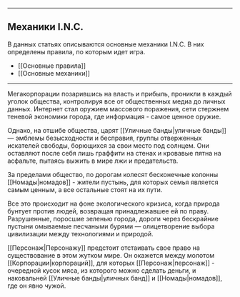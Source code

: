 
---
## Механики I.N.C.
В данных статьях описываются основные механики I.N.C. В них определены правила, по которым идет игра.

- [[Основные правила]]
- [[Основные механики]]

---
Мегакорпорации позарившись на власть и прибыль, проникли в каждый уголок общества, контролируя все от общественных медиа до личных данных. Интернет стал оружием массового поражения, сети стержнем теневой экономики города, где информация - самое ценное оружие.

Однако, на отшибе общества, царят [[Уличные банды|уличные банды]] — эмблемы безысходности и бесправия, группы отверженных искателей свободы, борющихся за свои место под солнцем. Они оставляют после себя лишь граффити на стенах и кровавые пятна на асфальте, пытаясь выжить в мире лжи и предательств.

За пределами общество, по дорогам колесят бесконечные колонны [[Номады|номадов]] - жители пустынь, для которых семья является самым ценным, а все остальные стоят на их пути.

Все это происходит на фоне экологического кризиса, когда природа бунтует против людей, возвращая принадлежавшее ей по праву. Разрушенные, поросшие зеленью города, дороги через бескрайние пустыни омываемые песчаными бурями — олицетворение выбора цивилизации между технологиями и природой.

[[Персонаж|Персонажу]] предстоит отстаивать свое право на существование в этом жутком мире. Он окажется между молотом [[Корпорации|корпораций]], для которых [[Персонаж|персонаж]] - очередной кусок мяса, из которого можно сделать деньги, и наковальней [[Уличные банды|уличных банд]] и [[Номады|номадов]], где он явно чужой.
